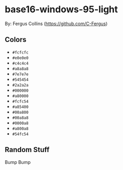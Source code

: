 # base16-windows-95-light

By: Fergus Collins (https://github.com/C-Fergus)

## Colors

* `#fcfcfc`
* `#e0e0e0`
* `#c4c4c4`
* `#a8a8a8`
* `#7e7e7e`
* `#545454`
* `#2a2a2a`
* `#000000`
* `#a80000`
* `#fcfc54`
* `#a85400`
* `#00a800`
* `#00a8a8`
* `#0000a8`
* `#a800a8`
* `#54fc54`

## Random Stuff

Bump
Bump

